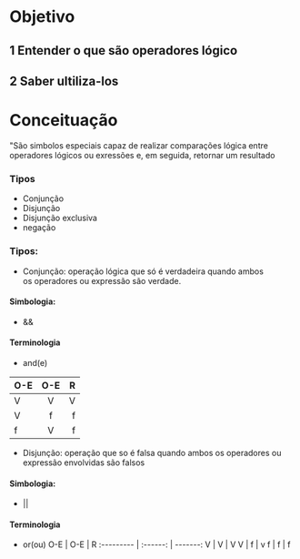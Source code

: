 
# Objetivo
## 1 Entender o que são operadores lógico
## 2 Saber ultiliza-los
# Conceituação
"São simbolos especiais capaz de realizar comparações lógica
entre operadores lógicos ou  exressões e, em seguida, 
retornar um resultado

### Tipos
- Conjunção
- Disjunção
- Disjunção exclusiva
- negação

### Tipos:
- Conjunção: operação lógica que  só é verdadeira quando ambos   
os operadores  ou expressão são verdade.                        
#### Simbologia:                                                          
- &&                                                                            
#### Terminologia
- and(e)

 O-E | O-E |  R
:--------- | :------: | -------:
 V | V | V
 V | f | f
 f | V | f

 - Disjunção: operação que so é falsa quando ambos os
 operadores ou expressão envolvidas são falsos
#### Simbologia:                                                          
- ||                                                                            
#### Terminologia
- or(ou)
 O-E | O-E |  R
:--------- | :------: | -------:
 V | V | V
 V | f | v
 f | f | f

